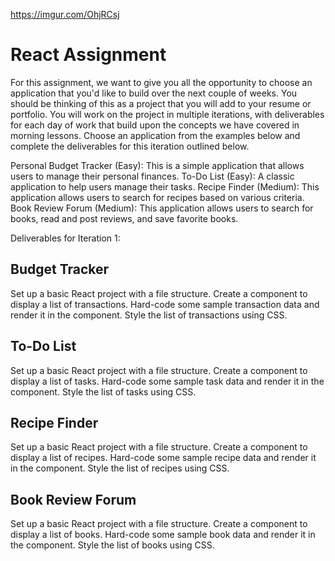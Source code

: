 https://imgur.com/OhjRCsj

# React Assignment
For this assignment, we want to give you all the opportunity to choose an application that you'd like to build over the next couple of weeks. You should be thinking of this as a project that you will add to your resume or portfolio. You will work on the project in multiple iterations, with deliverables for each day of work that build upon the concepts we have covered in morning lessons. Choose an application from the examples below and complete the deliverables for this iteration outlined below.


Personal Budget Tracker (Easy): This is a simple application that allows users to manage their personal finances.
To-Do List (Easy): A classic application to help users manage their tasks.
Recipe Finder (Medium): This application allows users to search for recipes based on various criteria.
Book Review Forum (Medium): This application allows users to search for books, read and post reviews, and save favorite books.


Deliverables for Iteration 1:

## Budget Tracker
Set up a basic React project with a file structure.
Create a component to display a list of transactions.
Hard-code some sample transaction data and render it in the component.
Style the list of transactions using CSS.

## To-Do List
Set up a basic React project with a file structure.
Create a component to display a list of tasks.
Hard-code some sample task data and render it in the component.
Style the list of tasks using CSS.

## Recipe Finder
Set up a basic React project with a file structure.
Create a component to display a list of recipes.
Hard-code some sample recipe data and render it in the component.
Style the list of recipes using CSS.

## Book Review Forum
Set up a basic React project with a file structure.
Create a component to display a list of books.
Hard-code some sample book data and render it in the component.
Style the list of books using CSS.